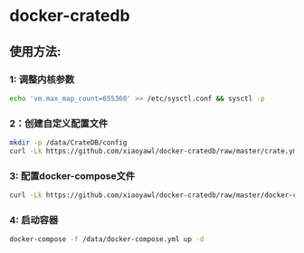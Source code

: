 # docker-cratedb

## 使用方法:
### 1: 调整内核参数
```bash
echo 'vm.max_map_count=655360' >> /etc/sysctl.conf && sysctl -p
```
### 2：创建自定义配置文件
```bash
mkdir -p /data/CrateDB/config
curl -Lk https://github.com/xiaoyawl/docker-cratedb/raw/master/crate.yml > /data/CrateDB/config/crate.yml
```
### 3: 配置docker-compose文件
```bash
curl -Lk https://github.com/xiaoyawl/docker-cratedb/raw/master/docker-compose.yml > /data/docker-compose.yml
```
### 4: 启动容器
```bash
docker-compose -f /data/docker-compose.yml up -d
```
